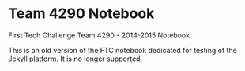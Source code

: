 Team 4290 Notebook
============

First Tech Challenge Team 4290 - 2014-2015 Notebook

This is an old version of the FTC notebook dedicated for testing of the Jekyll platform.  It is no longer supported.
